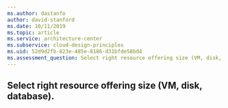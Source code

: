 ```yaml
---
ms.author: dastanfo
author: david-stanford
ms.date: 10/11/2019
ms.topic: article
ms.service: architecture-center
ms.subservice: cloud-design-principles
ms.uid: 52d9d2fb-823e-485e-8186-d31bfde58bd4
ms.assessment_question: Select right resource offering size (VM, disk, database).
---
```

## Select right resource offering size (VM, disk, database).


